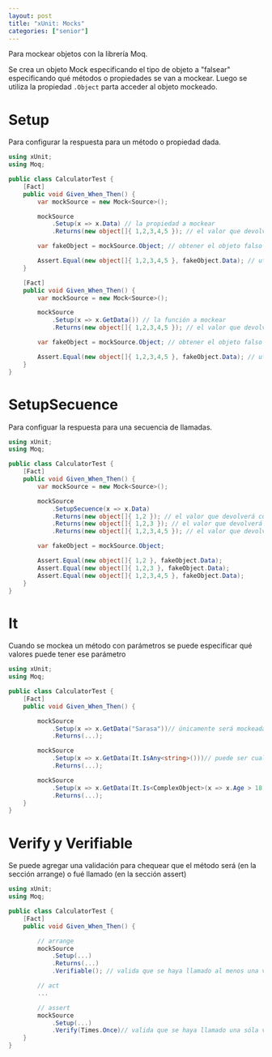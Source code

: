 ```yaml
---
layout: post
title: "xUnit: Mocks"
categories: ["senior"]
---
```


Para mockear objetos con la librería Moq<!--more-->.

Se crea un objeto Mock especificando el tipo de objeto a "falsear" especificando qué métodos o propiedades se van a mockear.
Luego se utiliza la propiedad `.Object` parta acceder al objeto mockeado.

# Setup

Para configurar la respuesta para un método o propiedad dada.

```csharp
using xUnit;
using Moq;

public class CalculatorTest {
    [Fact]
    public void Given_When_Then() {
        var mockSource = new Mock<Source>();

        mockSource
            .Setup(x => x.Data) // la propiedad a mockear
            .Returns(new object[]{ 1,2,3,4,5 }); // el valor que devolverá cuando se llame a la propiedad

        var fakeObject = mockSource.Object; // obtener el objeto falso

        Assert.Equal(new object[]{ 1,2,3,4,5 }, fakeObject.Data); // utilizar la propiedad falseada
    }

    [Fact]
    public void Given_When_Then() {
        var mockSource = new Mock<Source>();

        mockSource
            .Setup(x => x.GetData()) // la función a mockear
            .Returns(new object[]{ 1,2,3,4,5 }); // el valor que devolverá cuando se llame a la propiedad

        var fakeObject = mockSource.Object; // obtener el objeto falso

        Assert.Equal(new object[]{ 1,2,3,4,5 }, fakeObject.Data); // utilizar la propiedad falseada
    }
}
```

# SetupSecuence

Para configuar la respuesta para una secuencia de llamadas.

```csharp
using xUnit;
using Moq;

public class CalculatorTest {
    [Fact]
    public void Given_When_Then() {
        var mockSource = new Mock<Source>();

        mockSource
            .SetupSecuence(x => x.Data)
            .Returns(new object[]{ 1,2 }); // el valor que devolverá cuando se llame a la propiedad por 1era vez
            .Returns(new object[]{ 1,2,3 }); // el valor que devolverá cuando se llame a la propiedad por 2da vez
            .Returns(new object[]{ 1,2,3,4,5 }); // el valor que devolverá cuando se llame a la propiedad por 3era vez

        var fakeObject = mockSource.Object;

        Assert.Equal(new object[]{ 1,2 }, fakeObject.Data);
        Assert.Equal(new object[]{ 1,2,3 }, fakeObject.Data);
        Assert.Equal(new object[]{ 1,2,3,4,5 }, fakeObject.Data);
    }
}
```

# It

Cuando se mockea un método con parámetros se puede especificar qué valores puede tener ese parámetro

```csharp
using xUnit;
using Moq;

public class CalculatorTest {
    [Fact]
    public void Given_When_Then() {

        mockSource
            .Setup(x => x.GetData("Sarasa"))// únicamente será mockeada el llamado con el valor exacto
            .Returns(...);

        mockSource
            .Setup(x => x.GetData(It.IsAny<string>()))// puede ser cualquier valor de un tipo
            .Returns(...);

        mockSource
            .Setup(x => x.GetData(It.Is<ComplexObject>(x => x.Age > 18)))// para que se mockea los llamado con parámetros cuya edad sea mayor de edad
            .Returns(...);
    }
}
```

# Verify y Verifiable

Se puede agregar una validación para chequear que el método será (en la sección arrange) o fué llamado (en la sección assert)

```csharp
using xUnit;
using Moq;

public class CalculatorTest {
    [Fact]
    public void Given_When_Then() {

        // arrange
        mockSource
            .Setup(...)
            .Returns(...)
            .Verifiable(); // valida que se haya llamado al menos una vez

        // act
        ...

        // assert
        mockSource
            .Setup(...)
            .Verify(Times.Once)// valida que se haya llamado una sóla vez (ni más ni menos)
    }
}
```
